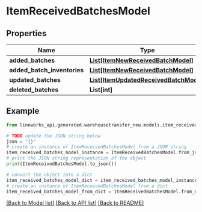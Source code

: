 # ItemReceivedBatchesModel


## Properties

Name | Type | Description | Notes
------------ | ------------- | ------------- | -------------
**added_batches** | [**List[ItemNewReceivedBatchModel]**](ItemNewReceivedBatchModel.md) |  | [optional] 
**added_batch_inventories** | [**List[ItemNewReceivedBatchModel]**](ItemNewReceivedBatchModel.md) |  | [optional] 
**updated_batches** | [**List[ItemUpdatedReceivedBatchModel]**](ItemUpdatedReceivedBatchModel.md) |  | [optional] 
**deleted_batches** | **List[int]** |  | [optional] 

## Example

```python
from linnworks_api.generated.warehousetransfer_new.models.item_received_batches_model import ItemReceivedBatchesModel

# TODO update the JSON string below
json = "{}"
# create an instance of ItemReceivedBatchesModel from a JSON string
item_received_batches_model_instance = ItemReceivedBatchesModel.from_json(json)
# print the JSON string representation of the object
print(ItemReceivedBatchesModel.to_json())

# convert the object into a dict
item_received_batches_model_dict = item_received_batches_model_instance.to_dict()
# create an instance of ItemReceivedBatchesModel from a dict
item_received_batches_model_from_dict = ItemReceivedBatchesModel.from_dict(item_received_batches_model_dict)
```
[[Back to Model list]](../README.md#documentation-for-models) [[Back to API list]](../README.md#documentation-for-api-endpoints) [[Back to README]](../README.md)



